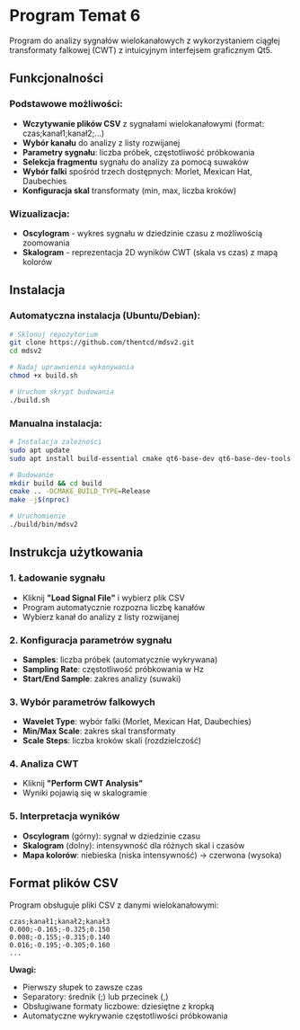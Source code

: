 # Program Temat 6

Program do analizy sygnałów wielokanałowych z wykorzystaniem ciągłej transformaty falkowej (CWT) z intuicyjnym interfejsem graficznym Qt5.

## Funkcjonalności

### Podstawowe możliwości:

- **Wczytywanie plików CSV** z sygnałami wielokanałowymi (format: czas;kanał1;kanał2;...)
- **Wybór kanału** do analizy z listy rozwijanej
- **Parametry sygnału**: liczba próbek, częstotliwość próbkowania
- **Selekcja fragmentu** sygnału do analizy za pomocą suwaków
- **Wybór falki** spośród trzech dostępnych: Morlet, Mexican Hat, Daubechies
- **Konfiguracja skal** transformaty (min, max, liczba kroków)

### Wizualizacja:

- **Oscylogram** - wykres sygnału w dziedzinie czasu z możliwością zoomowania
- **Skalogram** - reprezentacja 2D wyników CWT (skala vs czas) z mapą kolorów

## Instalacja

### Automatyczna instalacja (Ubuntu/Debian):

```bash
# Sklonuj repozytorium
git clone https://github.com/thentcd/mdsv2.git
cd mdsv2

# Nadaj uprawnienia wykonywania
chmod +x build.sh

# Uruchom skrypt budowania
./build.sh
```

### Manualna instalacja:

```bash
# Instalacja zależności
sudo apt update
sudo apt install build-essential cmake qt6-base-dev qt6-base-dev-tools libfftw3-dev pkg-config

# Budowanie
mkdir build && cd build
cmake .. -DCMAKE_BUILD_TYPE=Release
make -j$(nproc)

# Uruchomienie
./build/bin/mdsv2
```

## Instrukcja użytkowania

### 1. Ładowanie sygnału

- Kliknij **"Load Signal File"** i wybierz plik CSV
- Program automatycznie rozpozna liczbę kanałów
- Wybierz kanał do analizy z listy rozwijanej

### 2. Konfiguracja parametrów sygnału

- **Samples**: liczba próbek (automatycznie wykrywana)
- **Sampling Rate**: częstotliwość próbkowania w Hz
- **Start/End Sample**: zakres analizy (suwaki)

### 3. Wybór parametrów falkowych

- **Wavelet Type**: wybór falki (Morlet, Mexican Hat, Daubechies)
- **Min/Max Scale**: zakres skal transformaty
- **Scale Steps**: liczba kroków skali (rozdzielczość)

### 4. Analiza CWT

- Kliknij **"Perform CWT Analysis"**
- Wyniki pojawią się w skalogramie

### 5. Interpretacja wyników

- **Oscylogram** (górny): sygnał w dziedzinie czasu
- **Skalogram** (dolny): intensywność dla różnych skal i czasów
- **Mapa kolorów**: niebieska (niska intensywność) → czerwona (wysoka)

## Format plików CSV

Program obsługuje pliki CSV z danymi wielokanałowymi:

```csv
czas;kanał1;kanał2;kanał3
0.000;-0.165;-0.325;0.150
0.008;-0.155;-0.315;0.140
0.016;-0.195;-0.305;0.160
...
```

**Uwagi:**

- Pierwszy słupek to zawsze czas
- Separatory: średnik (;) lub przecinek (,)
- Obsługiwane formaty liczbowe: dziesiętne z kropką
- Automatyczne wykrywanie częstotliwości próbkowania

